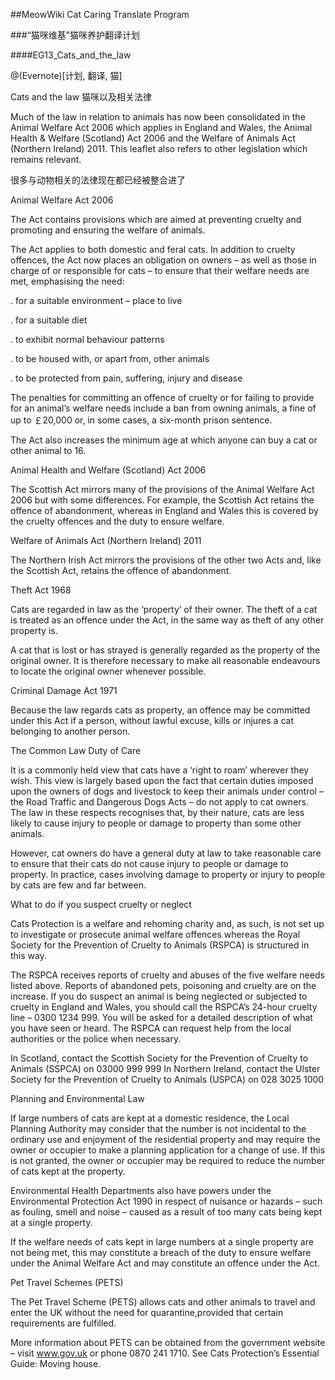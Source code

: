 ##MeowWiki Cat Caring Translate Program

###“猫咪维基”猫咪养护翻译计划

####EG13_Cats_and_the_law

@(Evernote)[计划, 翻译, 猫]

Cats and the law 猫咪以及相关法律


Much of the law in relation to animals has now been consolidated in the Animal Welfare Act 2006 which applies in England and Wales, the Animal Health & Welfare (Scotland) Act 2006 and the Welfare of Animals Act (Northern Ireland) 2011. This leaflet also refers to other legislation which remains relevant. 

很多与动物相关的法律现在都已经被整合进了



Animal Welfare Act 2006 

The Act contains provisions which are aimed at preventing cruelty and promoting and ensuring the welfare of animals. 

The Act applies to both domestic and feral cats. In addition to cruelty offences, the Act now places an obligation on owners – as well as those in charge of or responsible for cats – to ensure that their welfare needs are met, emphasising the need: 

. for a suitable environment – place to live 

. for a suitable diet 

. to exhibit normal behaviour patterns 

. to be housed with, or apart from, other animals 

. to be protected from pain, suffering, injury and disease 


The penalties for committing an offence of cruelty or for failing to provide for an animal’s welfare needs include a ban from owning animals, a fine of up to ￡20,000 or, in some cases, a six-month prison sentence. 

The Act also increases the minimum age at which anyone can buy a cat or other animal to 16. 

Animal Health and Welfare (Scotland) Act 2006 

The Scottish Act mirrors many of the provisions of the Animal Welfare Act 2006 but with some differences. For example, the Scottish Act retains the offence of abandonment, whereas in England and Wales this is covered by the cruelty offences and the duty to ensure welfare. 

Welfare of Animals Act (Northern Ireland) 2011 

The Northern Irish Act mirrors the provisions of the other two Acts and, like the Scottish Act, retains the offence of abandonment. 

Theft Act 1968 

Cats are regarded in law as the ‘property’ of their owner. The theft of a cat is treated as an offence under the Act, in the same way as theft of any other property is. 

A cat that is lost or has strayed is generally regarded as the property of the original owner. It is therefore necessary to make all reasonable endeavours to locate the original owner whenever possible. 

Criminal Damage Act 1971 

Because the law regards cats as property, an offence may be committed under this Act if a person, without lawful excuse, kills or injures a cat belonging to another person. 

The Common Law Duty of Care 

It is a commonly held view that cats have a ‘right to roam’ wherever they wish. This view is largely based upon the fact that certain duties imposed upon the owners of dogs and livestock to keep their animals under control – the Road Traffic and Dangerous Dogs Acts – do not apply to cat owners. The law in these respects recognises that, by their nature, cats are less likely to cause injury to people or damage to property than some other animals. 

However, cat owners do have a general duty at law to take reasonable care to ensure that their cats do not cause injury to people or damage to property. In practice, cases involving damage to property or injury to people by cats are few and far between. 

What to do if you suspect cruelty or neglect 

Cats Protection is a welfare and rehoming charity and, as such, is not set up to investigate or prosecute animal welfare offences whereas the Royal Society for the Prevention of Cruelty to Animals (RSPCA) is structured in this way. 

The RSPCA receives reports of cruelty and abuses of the five welfare needs listed above. Reports of abandoned pets, poisoning and cruelty are on the increase. If you do suspect an animal is being neglected or subjected to cruelty in England and Wales, you should call the RSPCA’s 24-hour cruelty line – 0300 1234 999. You will be asked for a detailed description of what you have seen or heard. The RSPCA can request help from the local authorities or the police when necessary. 

In Scotland, contact the Scottish Society for the Prevention of Cruelty to Animals (SSPCA) on 03000 999 999 
In Northern Ireland, contact the Ulster Society for the Prevention of Cruelty to Animals (USPCA) on 028 3025 1000 

Planning and Environmental Law 

If large numbers of cats are kept at a domestic residence, the Local Planning Authority may consider that the number is not incidental to the ordinary use and enjoyment of the residential property and may require the owner or occupier to make a planning application for a change of use. If this is not granted, the owner or occupier may be required to reduce the number of cats kept at the property. 

Environmental Health Departments also have powers under the Environmental Protection Act 1990 in respect of nuisance or hazards – such as fouling, smell and noise – caused as a result of too many cats being kept at a single property. 

If the welfare needs of cats kept in large numbers at a single property are not being met, this may constitute a breach of the duty to ensure welfare under the Animal Welfare Act and may constitute an offence under the Act. 

Pet Travel Schemes (PETS) 

The Pet Travel Scheme (PETS) allows cats and other animals to travel and enter the UK without the need for quarantine,provided that certain requirements are fulfilled. 

More information about PETS can be obtained from the government website – visit www.gov.uk or phone 0870 241 1710. See Cats Protection’s Essential Guide: Moving house. 


